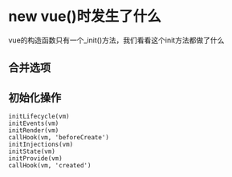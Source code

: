 # new vue()时发生了什么
vue的构造函数只有一个_init()方法，我们看看这个init方法都做了什么
## 合并选项

## 初始化操作
    initLifecycle(vm)
    initEvents(vm)
    initRender(vm)
    callHook(vm, 'beforeCreate')
    initInjections(vm)
    initState(vm)
    initProvide(vm)
    callHook(vm, 'created')
